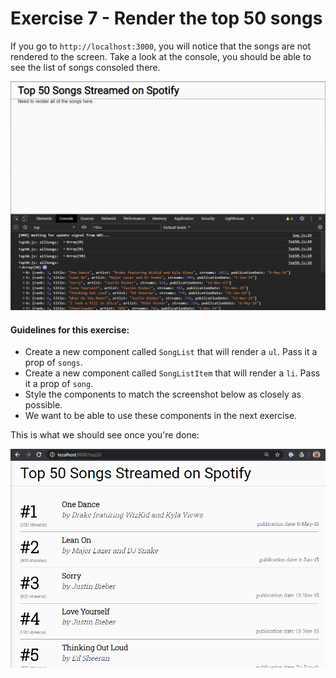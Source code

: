 # Exercise 7 - Render the top 50 songs

If you go to `http://localhost:3000`, you will notice that the songs are not rendered to the screen. Take a look at the console, you should be able to see the list of songs consoled there.

![ex7 not done](../__lecture/assets/allsongs_console.png)

#### Guidelines for this exercise:

- Create a new component called `SongList` that will render a `ul`. Pass it a prop of `songs`.
- Create a new component called `SongListItem` that will render a `li`. Pass it a prop of `song`.
- Style the components to match the screenshot below as closely as possible.
- We want to be able to use these components in the next exercise.

This is what we should see once you're done:

![ex7 complete](../__lecture/assets/top50_7.png)
